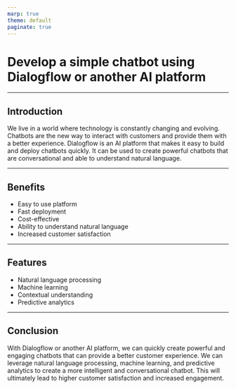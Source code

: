 ```yaml
---
marp: true
theme: default
paginate: true
---
```

# Develop a simple chatbot using Dialogflow or another AI platform

---
## Introduction

We live in a world where technology is constantly changing and evolving. Chatbots are the new way to interact with customers and provide them with a better experience. Dialogflow is an AI platform that makes it easy to build and deploy chatbots quickly. It can be used to create powerful chatbots that are conversational and able to understand natural language. 

---
## Benefits

- Easy to use platform 
- Fast deployment 
- Cost-effective 
- Ability to understand natural language 
- Increased customer satisfaction 

---
## Features

- Natural language processing 
- Machine learning 
- Contextual understanding 
- Predictive analytics 

---
## Conclusion

With Dialogflow or another AI platform, we can quickly create powerful and engaging chatbots that can provide a better customer experience. We can leverage natural language processing, machine learning, and predictive analytics to create a more intelligent and conversational chatbot. This will ultimately lead to higher customer satisfaction and increased engagement.
  
